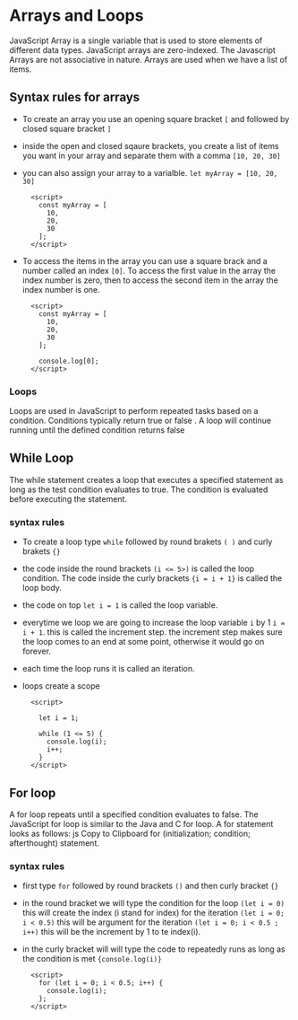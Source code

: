 # Arrays and Loops

JavaScript Array is a single variable that is used to store elements of different data types. JavaScript arrays are zero-indexed. The Javascript Arrays are not associative in nature. Arrays are used when we have a list of items.

## Syntax rules for arrays

- To create an array you use an opening square bracket `[` and followed by closed square bracket `]`

- inside the open and closed sqaure brackets, you create a list of items you want in your array and separate them with a comma `[10, 20, 30]` 

- you can also assign your array to a varialble. `let myArray = [10, 20, 30]`

        <script>
          const myArray = [
            10,
            20,
            30
          ];
        </script>

- To access the items in the array you can use a square brack and a number called an index `[0]`. To access the first value in the array the index number is zero, then to access the second item in the array the index number is one.

        <script>
          const myArray = [
            10,
            20,
            30
          ];

          console.log[0];
        </script>

### Loops

Loops are used in JavaScript to perform repeated tasks based on a condition. Conditions typically return true or false . A loop will continue running until the defined condition returns false

## While Loop

The while statement creates a loop that executes a specified statement as long as the test condition evaluates to true. The condition is evaluated before executing the statement.

### syntax rules

- To create a loop type `while` followed by round brakets `( )` and curly brakets `{}`

- the code inside the round brackets `(i <= 5>)` is called the loop condition. The code inside the curly brackets `{i = i + 1}` is called the loop body.

- the code on top `let i = 1` is called the loop variable.

- everytime we loop we are going to increase the loop variable `i` by 1 `i = i + 1`. this is called the increment step. the increment step makes sure the loop comes to an end at some point, otherwise it would go on forever.

- each time the loop runs it is called an iteration.

- loops create a scope

        <script>

          let i = 1;

          while (1 <= 5) {
            console.log(i);
            i++;
          }
        </script>

## For loop

A for loop repeats until a specified condition evaluates to false. The JavaScript for loop is similar to the Java and C for loop. A for statement looks as follows: js Copy to Clipboard for (initialization; condition; afterthought) statement.

### syntax rules

- first type `for` followed by round brackets `()` and then curly bracket `{}`

- in the round bracket we will type the condition for the loop `(let i = 0)` this will create the index (i stand for index) for the iteration `(let i = 0; i < 0.5)` this will be argument for the iteration `(let i = 0; i < 0.5 ; i++)` this will be the increment by 1 to te index(i).

- in the curly bracket will will type the code to repeatedly runs as long as the condition is met `{console.log(i)}`

        <script>
          for (let i = 0; i < 0.5; i++) {
            console.log(i);
          };
        </script>


